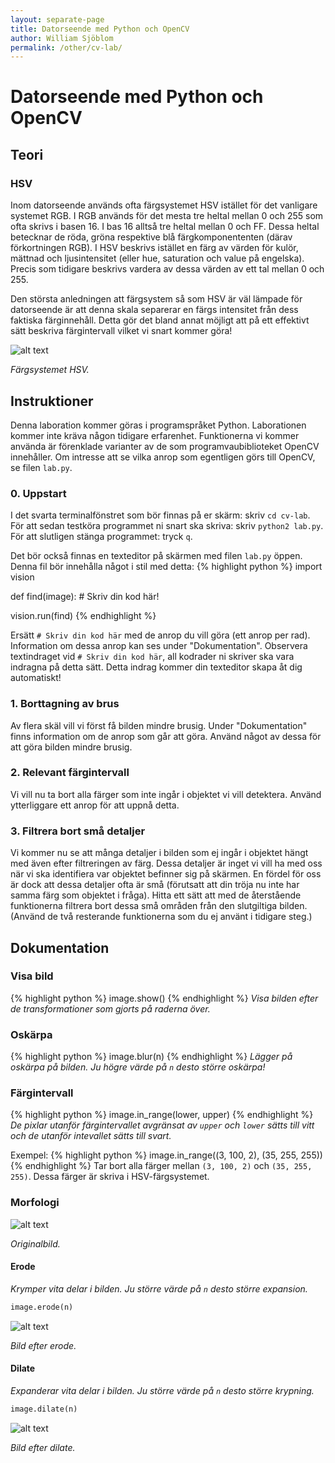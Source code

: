 ```yaml
---
layout: separate-page
title: Datorseende med Python och OpenCV
author: William Sjöblom
permalink: /other/cv-lab/
---
```


# Datorseende med Python och OpenCV
## Teori
### HSV
Inom datorseende används ofta färgsystemet HSV istället för det vanligare systemet RGB. I RGB används för det mesta tre heltal mellan 0 och 255 som ofta skrivs i basen 16. I bas 16 alltså tre heltal mellan 0 och FF. Dessa heltal betecknar de röda, gröna respektive blå färgkomponententen (därav förkortningen RGB). I HSV beskrivs istället en färg av värden för kulör, mättnad och ljusintensitet (eller hue, saturation och value på engelska). Precis som tidigare beskrivs vardera av dessa värden av ett tal mellan 0 och 255.

Den största anledningen att färgsystem så som HSV är väl lämpade för datorseende är att denna skala separerar en färgs intensitet från dess faktiska färginnehåll. Detta gör det bland annat möjligt att på ett effektivt sätt beskriva färgintervall vilket vi snart kommer göra!

![alt text](https://henrydangprg.files.wordpress.com/2016/06/hsv_color_solid_cylinder_alpha_lowgamma.png?w=322&h=241)

_Färgsystemet HSV._

## Instruktioner
Denna laboration kommer göras i programspråket Python. Laborationen kommer inte kräva någon tidigare erfarenhet. Funktionerna vi kommer använda är förenklade varianter av de som programvaubiblioteket OpenCV innehåller. Om intresse att se vilka anrop som egentligen görs till OpenCV, se filen `lab.py`.

### 0. Uppstart
I det svarta terminalfönstret som bör finnas på er skärm: skriv `cd cv-lab`.
För att sedan testköra programmet ni snart ska skriva: skriv `python2 lab.py`.
För att slutligen stänga programmet: tryck `q`.

Det bör också finnas en texteditor på skärmen med filen `lab.py` öppen. Denna fil bör innehålla något i stil med detta:
{% highlight python %}
import vision

def find(image):
	# Skriv din kod här!
	
vision.run(find)
{% endhighlight %}

Ersätt `# Skriv din kod här` med de anrop du vill göra (ett anrop per rad). Information om dessa anrop kan ses under "Dokumentation".
Observera textindraget vid `# Skriv din kod här`, all kodrader ni skriver ska vara indragna på detta sätt. Detta indrag kommer din texteditor skapa åt dig automatiskt!


### 1. Borttagning av brus
Av flera skäl vill vi först få bilden mindre brusig. Under "Dokumentation" finns information om de anrop som går att göra. Använd något av dessa för att göra bilden mindre brusig.

### 2. Relevant färgintervall
Vi vill nu ta bort alla färger som inte ingår i objektet vi vill detektera. Använd ytterliggare ett anrop för att uppnå detta.

### 3. Filtrera bort små detaljer
Vi kommer nu se att många detaljer i bilden som ej ingår i objektet hängt med även efter filtreringen av färg. Dessa detaljer är inget vi vill ha med oss när vi ska identifiera var objektet befinner sig på skärmen. En fördel för oss är dock att dessa detaljer ofta är små (förutsatt att din tröja nu inte har samma färg som objektet i fråga). Hitta ett sätt att med de återstående funktionerna filtrera bort dessa små områden från den slutgiltiga bilden. (Använd de två resterande funktionerna som du ej använt i tidigare steg.)

## Dokumentation
### Visa bild
{% highlight python %}
image.show()
{% endhighlight %}
*Visa bilden efter de transformationer som gjorts på raderna över.*

### Oskärpa
{% highlight python %}
image.blur(n)
{% endhighlight %}
*Lägger på oskärpa på bilden. Ju högre värde på `n` desto större oskärpa!*

### Färgintervall
{% highlight python %}
image.in_range(lower, upper)
{% endhighlight %}
*De pixlar utanför färgintervallet avgränsat av `upper` och `lower` sätts till vitt och de utanför intevallet sätts till svart.*

Exempel:
{% highlight python %}
image.in_range((3, 100, 2), (35, 255, 255))
{% endhighlight %}
Tar bort alla färger mellan `(3, 100, 2)` och `(35, 255, 255)`. Dessa färger är skriva i HSV-färgsystemet.


### Morfologi
![alt text](https://docs.opencv.org/2.4/_images/Morphology_1_Tutorial_Theory_Original_Image.png)

_Originalbild._

#### Erode
*Krymper vita delar i bilden. Ju större värde på `n` desto större expansion.*
```python
image.erode(n)
```

![alt text](https://docs.opencv.org/2.4/_images/Morphology_1_Tutorial_Theory_Erosion.png)

_Bild efter erode._

#### Dilate
*Expanderar vita delar i bilden. Ju större värde på `n` desto större krypning.*
```python
image.dilate(n)
```

![alt text](https://docs.opencv.org/2.4/_images/Morphology_1_Tutorial_Theory_Dilation.png)

_Bild efter dilate._
